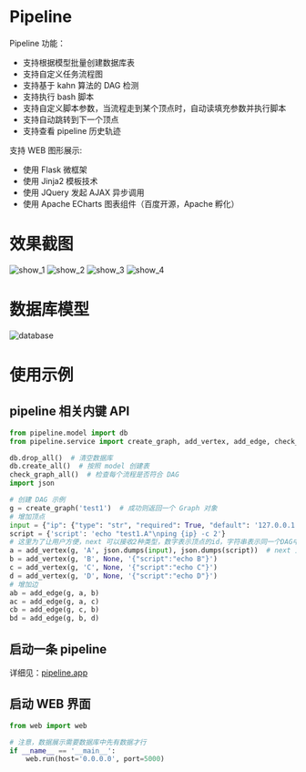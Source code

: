 # Pipeline

Pipeline 功能：

- 支持根据模型批量创建数据库表
- 支持自定义任务流程图
- 支持基于 kahn 算法的 DAG 检测
- 支持执行 bash 脚本
- 支持自定义脚本参数，当流程走到某个顶点时，自动读填充参数并执行脚本
- 支持自动跳转到下一个顶点
- 支持查看 pipeline 历史轨迹

支持 WEB 图形展示:

- 使用 Flask 微框架
- 使用 Jinja2 模板技术
- 使用 JQuery 发起 AJAX 异步调用
- 使用 Apache ECharts 图表组件（百度开源，Apache 孵化）

# 效果截图

![show_1](https://user-images.githubusercontent.com/40815364/114376638-64102700-9bb8-11eb-80f8-53e913e4f12d.png)
![show_2](https://user-images.githubusercontent.com/40815364/114376689-74c09d00-9bb8-11eb-87d2-1a63908c4e8e.png)
![show_3](https://user-images.githubusercontent.com/40815364/114376697-768a6080-9bb8-11eb-9c2e-75eb47c84809.png)
![show_4](https://user-images.githubusercontent.com/40815364/114376713-78ecba80-9bb8-11eb-9bea-17a174350a92.png)

# 数据库模型

![database](https://user-images.githubusercontent.com/40815364/114376363-24493f80-9bb8-11eb-9c94-853d042ddfc2.png)

# 使用示例

## pipeline 相关内键 API

```python
from pipeline.model import db
from pipeline.service import create_graph, add_vertex, add_edge, check_graph_all

db.drop_all()  # 清空数据库  
db.create_all()  # 按照 model 创建表
check_graph_all()  # 检查每个流程是否符合 DAG
import json

# 创建 DAG 示例
g = create_graph('test1')  # 成功则返回一个 Graph 对象
# 增加顶点
input = {"ip": {"type": "str", "required": True, "default": '127.0.0.1'}}
script = {'script': 'echo "test1.A"\nping {ip} -c 2'}
# 这里为了让用户方便，next 可以接收2种类型，数字表示顶点的id，字符串表示同一个DAG中该名称的节点， 不能重复
a = add_vertex(g, 'A', json.dumps(input), json.dumps(script))  # next 顶点验证可以在定义时，也可以在使用时
b = add_vertex(g, 'B', None, '{"script":"echo B"}')
c = add_vertex(g, 'C', None, '{"script":"echo C"}')
d = add_vertex(g, 'D', None, '{"script":"echo D"}')
# 增加边
ab = add_edge(g, a, b)
ac = add_edge(g, a, c)
cb = add_edge(g, c, b)
bd = add_edge(g, b, d)
```

## 启动一条 pipeline

详细见：[pipeline.app](https://github.com/Monster0303/Pipeline/blob/main/pipeline/app.py)

## 启动 WEB 界面

```python
from web import web

# 注意，数据展示需要数据库中先有数据才行
if __name__ == '__main__':
    web.run(host='0.0.0.0', port=5000)
```
